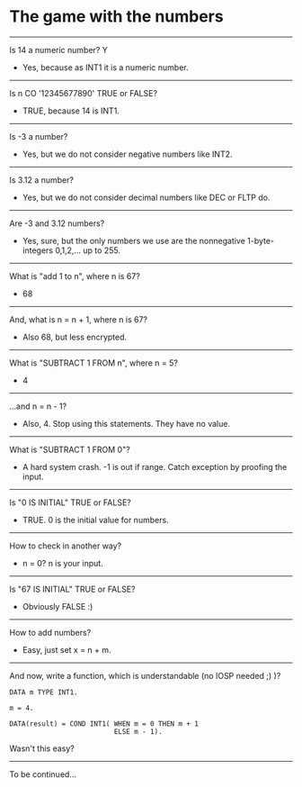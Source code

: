 # The game with the numbers
-------- -------- 
Is 14 a numeric number? Y
 - Yes, because as INT1 it is a numeric number.
-------- -------- 
Is n CO '12345677890' TRUE or FALSE?
   - TRUE, because 14 is INT1.
-------- -------- 
Is -3 a number?
  - Yes, but we do not consider negative numbers like INT2.
-------- -------- 
Is 3.12 a number?
 - Yes, but we do not consider decimal numbers like DEC or FLTP do.
-------- -------- 
Are -3 and 3.12 numbers?
 - Yes, sure, but the only numbers we use are the nonnegative 1-byte-integers 0,1,2,... up to 255.
-------- -------- 
What is "add 1 to n", where n is 67?
 - 68
-------- -------- 
And, what is n = n + 1, where n is 67?
 - Also 68, but less encrypted.
-------- -------- 
What is "SUBTRACT 1 FROM n", where n = 5?
 - 4
-------- -------- 
...and n = n - 1?
 - Also, 4. Stop using this statements. They have no value.
-------- -------- 
What is "SUBTRACT 1 FROM 0"?
 - A hard system crash. -1 is out if range. Catch exception by proofing the input.
-------- -------- 
Is "0 IS INITIAL" TRUE or FALSE?
 - TRUE. 0 is the initial value for numbers. 
-------- -------- 
How to check in another way?
 - n = 0? n is your input.
-------- -------- 
Is "67 IS INITIAL" TRUE or FALSE?
 - Obviously FALSE :)
-------- -------- 
How to add numbers?
 - Easy, just set x = n + m.
-------- -------- 
And now, write a function, which is understandable (no IOSP needed ;) )?
``` 
DATA m TYPE INT1.
       
m = 4.

DATA(result) = COND INT1( WHEN m = 0 THEN m + 1
                          ELSE m - 1).
```
Wasn't this easy?
-------- -------- 
To be continued...

  
